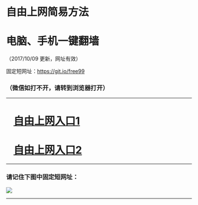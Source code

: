 ﻿# 自由上网简易方法

# 电脑、手机一键翻墙

（2017/10/09 更新，网址有效）

固定短网址：https://git.io/free99

### （微信如打不开，请转到浏览器打开）


***





# &nbsp;&nbsp; <a href="http://ft535128913.fwq-tz-1001.info/fwqtz01.html?t=10090013070 " target="_blank">自由上网入口1</a>
# &nbsp;&nbsp; <a href="http://ft2781928765.fwq-tz-1002.info/fwqtz02.html?t=100900132519 " target="_blank">自由上网入口2</a>
***

### 请记住下图中固定短网址：

<img src="https://s3-us-west-2.amazonaws.com/fwq-1001/yjfq-20170905okok.png" /> 


***

